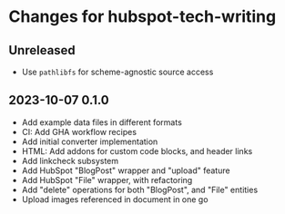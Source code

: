 # Changes for hubspot-tech-writing


## Unreleased
- Use `pathlibfs` for scheme-agnostic source access

## 2023-10-07 0.1.0
- Add example data files in different formats
- CI: Add GHA workflow recipes
- Add initial converter implementation
- HTML: Add addons for custom code blocks, and header links
- Add linkcheck subsystem
- Add HubSpot "BlogPost" wrapper and "upload" feature
- Add HubSpot "File" wrapper, with refactoring
- Add "delete" operations for both "BlogPost", and "File" entities
- Upload images referenced in document in one go
